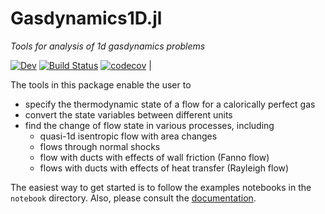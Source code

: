 # Gasdynamics1D.jl

_Tools for analysis of 1d gasdynamics problems_

[![Dev](https://img.shields.io/badge/docs-dev-blue.svg)](https://uclamaethreads.github.io/Gasdynamics1D.jl/dev/)
 [![Build Status](https://github.com/UCLAMAEThreads/Gasdynamics1D.jl/workflows/CI/badge.svg)](https://github.com/UCLAMAEThreads/Gasdynamics1D.jl/actions) [![codecov](https://codecov.io/gh/UCLAMAEThreads/Gasdynamics1D.jl/branch/main/graph/badge.svg?token=m4pj7rjF0r)](https://codecov.io/gh/UCLAMAEThreads/Gasdynamics1D.jl) |

The tools in this package enable the user to
- specify the thermodynamic state of a flow for a calorically perfect gas
- convert the state variables between different units
- find the change of flow state in various processes, including
  - quasi-1d isentropic flow with area changes
  - flows through normal shocks
  - flow with ducts with effects of wall friction (Fanno flow)
  - flows with ducts with effects of heat transfer (Rayleigh flow)

The easiest way to get started is to follow the examples notebooks in the `notebook` directory. Also, please consult the [documentation](https://uclamaethreads.github.io/Gasdynamics1D.jl/dev/).
